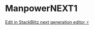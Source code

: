 # ManpowerNEXT1

[Edit in StackBlitz next generation editor ⚡️](https://stackblitz.com/~/github.com/earthpkp/ManpowerNEXT1)